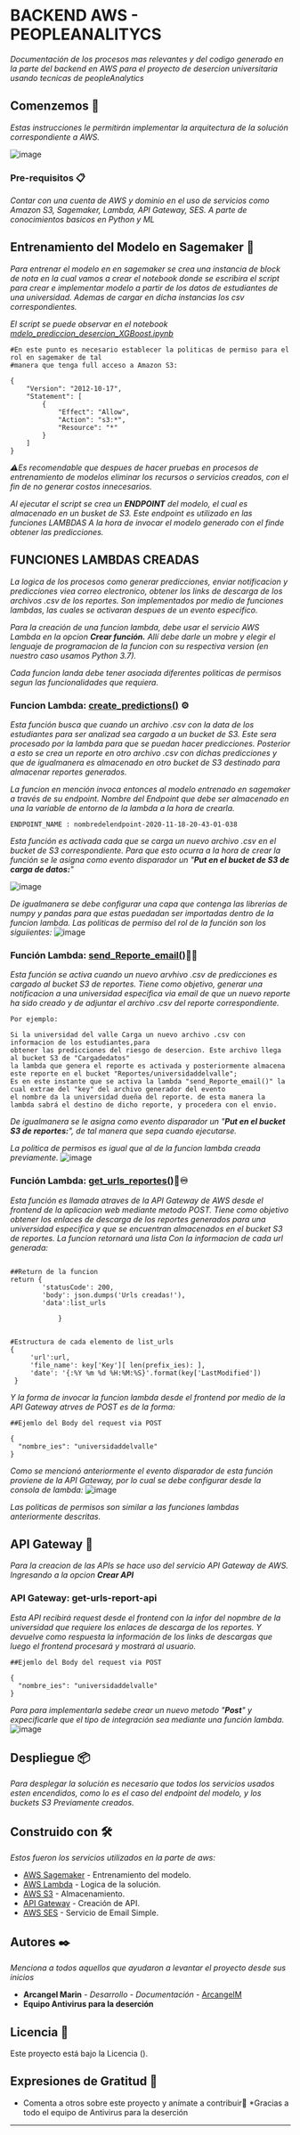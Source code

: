 # BACKEND AWS - PEOPLEANALITYCS

_Documentación de los procesos mas relevantes y del codigo generado en la parte del backend en AWS para el proyecto de desercion universitaria
usando tecnicas de peopleAnalytics_

## Comenzemos 🚀

_Estas instrucciones le permitirán implementar la arquitectura de la solución correspondiente a  AWS._

![image](https://drive.google.com/uc?export=view&id=1DXaW577NdrAVi47vM9EcWlQoz5Zbd8NZ)

### Pre-requisitos 📋

_Contar con una cuenta de AWS y dominio en el uso de servicios como Amazon S3, Sagemaker, Lambda, API Gateway, SES. A parte de conocimientos basicos en 
Python y ML_

## Entrenamiento del Modelo en Sagemaker 🧮 

_Para entrenar el modelo en en sagemaker se crea una instancia de block de nota en la cual vamos a crear el notebook donde se escribira el script para
crear e implementar modelo a partir de los datos de estudiantes de una universidad. Ademas de cargar en dicha instancias los csv correspondientes._

_El script se puede observar en el notebook [mdelo_prediccion_desercion_XGBoost.ipynb](https://github.com/antivirusparaladesercion/AWS_backend_peopleAnalytics/blob/master/jupyter_notebooks/mdelo_prediccion_desercion_XGBoost.ipynb)_

```
#En este punto es necesario establecer la politicas de permiso para el rol en sagemaker de tal 
#manera que tenga full acceso a Amazon S3:

{
    "Version": "2012-10-17",
    "Statement": [
        {
            "Effect": "Allow",
            "Action": "s3:*",
            "Resource": "*"
        }
    ]
}
```

_⚠️Es recomendable que despues de hacer pruebas en procesos de entrenamiento de modelos eliminar los recursos o servicios creados, con el fin de no generar costos innecesarios._

_Al ejecutar el script se crea un **ENDPOINT** del modelo, el cual es almacenado en un busket de S3. Este endpoint es utilizado en las funciones LAMBDAS
A la hora de invocar el modelo generado con el finde obtener las predicciones._

## FUNCIONES LAMBDAS CREADAS
_La logica de los procesos como generar predicciones, enviar notificacion y predicciones viea correo electronico, obtener los links de descarga de los archivos .csv
de los reportes. Son implementados por medio de funciones lambdas, las cuales se activaran despues de un evento especifico._

_Para la creación de una funcion lambda, debe usar el servicio AWS Lambda en la opcion **Crear función.** Allí debe darle un mobre  y elegir el lenguaje de programacion
de la funcion con su respectiva version (en nuestro caso usamos Python 3.7)._

_Cada funcion landa debe tener asociada diferentes politicas de permisos segun las funcionalidades que requiera._

### Funcion Lambda: [create_predictions()](https://github.com/antivirusparaladesercion/AWS_backend_peopleAnalytics/blob/master/lambda_functions/lambda_create_predictions.py) ⚙️

_Esta función busca que cuando un archivo .csv con la data de los estudiantes para ser analizad sea cargado a un bucket de S3. Este sera procesado por la lambda para que se puedan hacer predicciones.
Posterior a esto se crea un reporte en otro archivo .csv con dichas predicciones y que de igualmanera es almacenado en otro bucket de S3 destinado para almacenar reportes generados._

_La funcion en mención invoca entonces al modelo entrenado en sagemaker a través de su endpoint. Nombre del Endpoint que debe ser almacenado en una la variable de entorno de la lambda a la hora de crearla._
```
ENDPOINT_NAME : nombredelendpoint-2020-11-18-20-43-01-038
```
_Esta función es activada cada que se carga un nuevo archivo .csv en el bucket de S3 correspondiente. Para que esto ocurra a la hora de crear la función
se le asigna como evento disparador un "**Put en el bucket de S3 de carga de datos:**"_

![image](https://drive.google.com/uc?export=view&id=1QK9wJ786Yen0I5ypKoaO55jAkTQIUWnV)

_De igualmanera se debe configurar una capa que contenga las librerias de numpy y pandas para que estas puedadan ser importadas dentro de la funcion lambda._
_Las politicas de permiso del rol de la función son los siguiientes:_
![image](https://drive.google.com/uc?export=view&id=1EZc2kEKdH5irPcjB4KwVCsuTIIZFDTFM)

### Función Lambda: [send_Reporte_email()](https://github.com/antivirusparaladesercion/AWS_backend_peopleAnalytics/blob/master/lambda_functions/lambda_send_Reporte_email.py)🔔📩
_Esta función se activa cuando un nuevo arvhivo .csv de predicciones es cargado al bucket S3 de reportes. Tiene como objetivo, generar
una notificacion a una universidad especifica via email de que un nuevo reporte ha sido creado y de adjuntar el archivo .csv del reporte correspondiente._
```
Por ejemplo: 

Si la universidad del valle Carga un nuevo archivo .csv con informacion de los estudiantes,para
obtener las predicciones del riesgo de desercion. Este archivo llega al bucket S3 de "Cargadedatos"
la lambda que genera el reporte es activada y posteriormente almacena este reporte en el bucket "Reportes/universidaddelvalle";
Es en este instante que se activa la lambda "send_Reporte_email()" la cual extrae del "key" del archivo generador del evento
el nombre da la universidad dueña del reporte. de esta manera la lambda sabrá el destino de dicho reporte, y procedera con el envio.
```
_De igualmanera se le asigna como evento disparador un "**Put en el bucket S3 de reportes:**", de tal manera que sepa cuando ejecutarse._

_La politica de permisos es igual que al de la funcion lambda creada previamente._
![image](https://drive.google.com/uc?export=view&id=1EZc2kEKdH5irPcjB4KwVCsuTIIZFDTFM)

### Función Lambda: [get_urls_reportes()](https://github.com/antivirusparaladesercion/AWS_backend_peopleAnalytics/blob/master/lambda_functions/lambda_get_urls_reporte.py)📎♾
_Esta función es llamada atraves de la API Gateway de AWS desde el frontend de la aplicacion web mediante metodo POST. Tiene como objetivo obtener los enlaces de descarga
de los reportes generados para una universidad especifica y que se encuentran almacenados en el bucket S3 de reportes. La funcion retornará una lista
Con la informacion de cada url generada:_
```

##Return de la funcion
return {
        'statusCode': 200,
        'body': json.dumps('Urls creadas!'),
        'data':list_urls
        
            }
            
            
#Estructura de cada elemento de list_urls
{
     'url':url,
     'file_name': key['Key'][ len(prefix_ies): ],
     'date': '{:%Y %m %d %H:%M:%S}'.format(key['LastModified'])
 }
```

_Y la forma de invocar la funcion lambda desde el frontend por medio de la API Gateway atrves de POST es de la forma:_
```
##Ejemlo del Body del request via POST

{
  "nombre_ies": "universidaddelvalle"
}

```

_Como se mencionó anteriormente el evento disparador de esta función proviene de la API Gateway, por lo cual se debe configurar desde la consola
de lambda:_
![image](https://drive.google.com/uc?export=view&id=13z9uPYhjW_o0E_qWCIvD7Z2HeENoRC5i)

_Las politicas de permisos son similar a las funciones lambdas anteriormente descritas._
## API Gateway 🔌
_Para la creacion de las APIs se hace uso del servicio API Gateway de AWS. Ingresando a la opcion **Crear API**_

### API Gateway: get-urls-report-api 
_Esta API recibirá request desde el frontend con la infor del nopmbre de la universidad que requiere los enlaces de descarga de los reportes. Y devuelve como respuesta la información de los links de descargas que luego el frontend procesará y mostrará  al usuario._
```
##Ejemlo del Body del request via POST

{
  "nombre_ies": "universidaddelvalle"
}

```

_Para para implementarla sedebe crear un nuevo metodo "**Post**" y expecificarle que el tipo de integración  sea mediante una función lambda._
![image](https://drive.google.com/uc?export=view&id=1GWw-TQkKtooM5Tv4MVz1l277zE_FTq30)

## Despliegue 📦

_Para desplegar la solución es necesario que todos los servicios usados esten encendidos, como lo es el caso del endpoint del modelo, y los buckets S3
Previamente creados._

## Construido con 🛠️

_Estos fueron los servicios utilizados en la parte de aws:_

* [AWS Sagemaker](https://docs.aws.amazon.com/es_es/sagemaker/?id=docs_gateway) - Entrenamiento del modelo.
* [AWS Lambda](https://docs.aws.amazon.com/es_es/lambda/?id=docs_gateway) - Logica de la solución.
* [AWS S3](https://docs.aws.amazon.com/es_es/s3/?id=docs_gateway) - Almacenamiento.
* [API Gateway](https://docs.aws.amazon.com/es_es/apigateway/?id=docs_gateway) - Creación de API.
* [AWS SES](https://docs.aws.amazon.com/es_es/ses/?id=docs_gateway) - Servicio de Email Simple.



## Autores ✒️

_Menciona a todos aquellos que ayudaron a levantar el proyecto desde sus inicios_

* **Arcangel Marin** - *Desarrollo* - *Documentación* -  [ArcangelM](https://github.com/ArcangelM)
* **Equipo Antivirus para la deserción**

## Licencia 📄

Este proyecto está bajo la Licencia ().

## Expresiones de Gratitud 🎁
* Comenta a otros sobre este proyecto y anímate a contribuir📢
*Gracias a todo el equipo de Antivirus para la deserción




---

